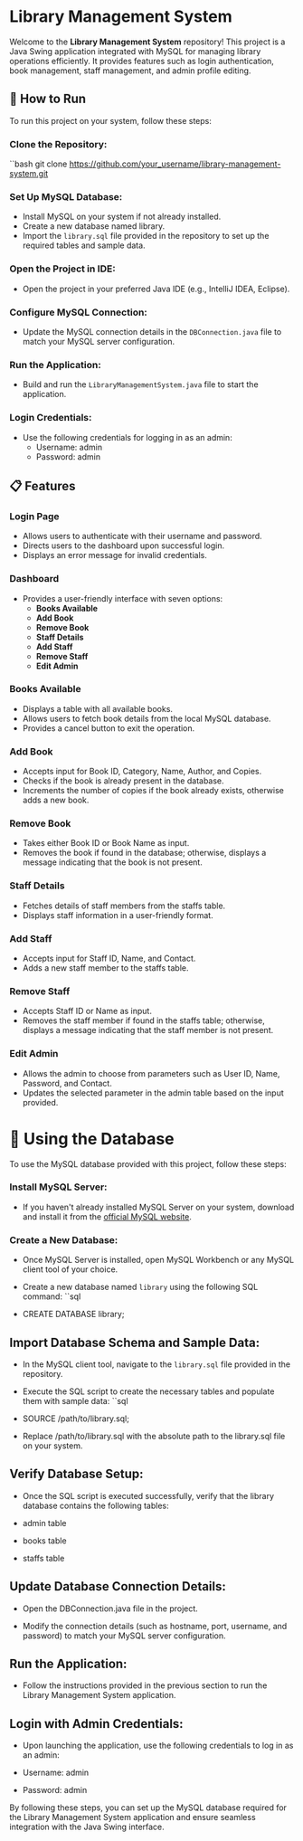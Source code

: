 # Library Management System

Welcome to the **Library Management System** repository! This project is a Java Swing application integrated with MySQL for managing library operations efficiently. It provides features such as login authentication, book management, staff management, and admin profile editing.

## 🚀 How to Run

To run this project on your system, follow these steps:

### Clone the Repository:
``bash
git clone https://github.com/your_username/library-management-system.git

### Set Up MySQL Database:
- Install MySQL on your system if not already installed.
- Create a new database named library.
- Import the `library.sql` file provided in the repository to set up the required tables and sample data.

### Open the Project in IDE:
- Open the project in your preferred Java IDE (e.g., IntelliJ IDEA, Eclipse).

### Configure MySQL Connection:
- Update the MySQL connection details in the `DBConnection.java` file to match your MySQL server configuration.

### Run the Application:
- Build and run the `LibraryManagementSystem.java` file to start the application.

### Login Credentials:
- Use the following credentials for logging in as an admin:
  - Username: admin
  - Password: admin

## 📋 Features

### Login Page
- Allows users to authenticate with their username and password.
- Directs users to the dashboard upon successful login.
- Displays an error message for invalid credentials.

### Dashboard
- Provides a user-friendly interface with seven options:
  - **Books Available**
  - **Add Book**
  - **Remove Book**
  - **Staff Details**
  - **Add Staff**
  - **Remove Staff**
  - **Edit Admin**

### Books Available
- Displays a table with all available books.
- Allows users to fetch book details from the local MySQL database.
- Provides a cancel button to exit the operation.

### Add Book
- Accepts input for Book ID, Category, Name, Author, and Copies.
- Checks if the book is already present in the database.
- Increments the number of copies if the book already exists, otherwise adds a new book.

### Remove Book
- Takes either Book ID or Book Name as input.
- Removes the book if found in the database; otherwise, displays a message indicating that the book is not present.

### Staff Details
- Fetches details of staff members from the staffs table.
- Displays staff information in a user-friendly format.

### Add Staff
- Accepts input for Staff ID, Name, and Contact.
- Adds a new staff member to the staffs table.

### Remove Staff
- Accepts Staff ID or Name as input.
- Removes the staff member if found in the staffs table; otherwise, displays a message indicating that the staff member is not present.

### Edit Admin
- Allows the admin to choose from parameters such as User ID, Name, Password, and Contact.
- Updates the selected parameter in the admin table based on the input provided.




# 💾 Using the Database

To use the MySQL database provided with this project, follow these steps:

### Install MySQL Server:

- If you haven't already installed MySQL Server on your system, download and install it from the [official MySQL website](https://dev.mysql.com/downloads/mysql/).

### Create a New Database:

- Once MySQL Server is installed, open MySQL Workbench or any MySQL client tool of your choice.

- Create a new database named `library` using the following SQL command:
``sql
- CREATE DATABASE library;

## Import Database Schema and Sample Data:

- In the MySQL client tool, navigate to the `library.sql` file provided in the repository.

- Execute the SQL script to create the necessary tables and populate them with sample data:
``sql

- SOURCE /path/to/library.sql;
- Replace /path/to/library.sql with the absolute path to the library.sql file on your system.

## Verify Database Setup:

- Once the SQL script is executed successfully, verify that the library database contains the following tables:

- admin table
- books table
- staffs table

## Update Database Connection Details:

- Open the DBConnection.java file in the project.

- Modify the connection details (such as hostname, port, username, and password) to match your MySQL server configuration.

## Run the Application:

- Follow the instructions provided in the previous section to run the Library Management System application.

## Login with Admin Credentials:

- Upon launching the application, use the following credentials to log in as an admin:

- Username: admin
- Password: admin

By following these steps, you can set up the MySQL database required for the Library Management System application and ensure seamless integration with the Java Swing interface.
